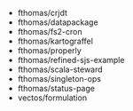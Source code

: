 - fthomas/crjdt
- fthomas/datapackage
- fthomas/fs2-cron
- fthomas/kartograffel
- fthomas/properly
- fthomas/refined-sjs-example
- fthomas/scala-steward
- fthomas/singleton-ops
- fthomas/status-page
- vectos/formulation
